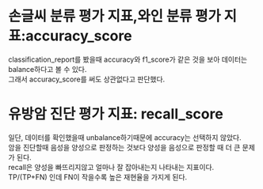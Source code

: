 # 손글씨 분류 평가 지표,와인 분류 평가 지표:accuracy_score
classification_report를 봤을때 accuracy와 f1_score가 같은 것을 보아 데이터는 balance하다고 볼 수 있다.\
그래서 accuracy_score를 써도 상관없다고 판단했다.


# 유방암 진단 평가 지표: recall_score
일단, 데이터를 확인했을때 unbalance하기때문에 accuracy는 선택하지 않았다.\
암을 진단할때 음성을 양성으로 판정하는 것보다 양성을 음성으로 판정할 때 더 큰 문제가 된다.\
recall은 양성을 빠뜨리지않고 얼마나 잘 잡아내는지 나타내는 지표이다.\
TP/(TP+FN) 인데 FN이 작을수록 높은 재현율을 가지게 된다.

